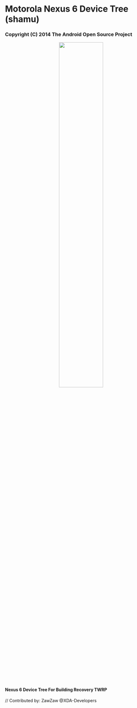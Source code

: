 # Motorola Nexus 6 Device Tree (shamu)

### Copyright (C) 2014 The Android Open Source Project

<center><img src="https://cdn2.gsmarena.com/vv/pics/motorola/motorola-nexus-6-1.jpg" height="54%" width="54%;"/></center>

#### Nexus 6 Device Tree For Building Recovery TWRP

// Contributed by: ZawZaw @XDA-Developers
